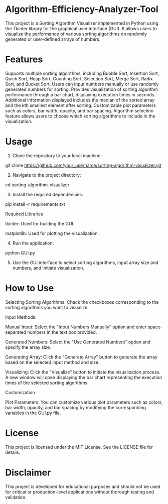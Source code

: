 # Algorithm-Efficiency-Analyzer-Tool

This project is a Sorting Algorithm Visualizer implemented in Python using the Tkinter library for the graphical user interface (GUI). It allows users to visualize the performance of various sorting algorithms on randomly generated or user-defined arrays of numbers.


# Features

Supports multiple sorting algorithms, including Bubble Sort, Insertion Sort, Quick Sort, Heap Sort, Counting Sort, Selection Sort, Merge Sort, Radix Sort, and Bucket Sort.
Users can input numbers manually or use randomly generated numbers for sorting.
Provides visualization of sorting algorithm performance through a bar chart, displaying execution times in seconds.
Additional information displayed includes the median of the sorted array and the kth smallest element after sorting.
Customizable plot parameters such as colors, bar width, opacity, and bar spacing.
Algorithm selection feature allows users to choose which sorting algorithms to include in the visualization.


# Usage

1. Clone the repository to your local machine:
   
git clone https://github.com/your_username/sorting-algorithm-visualizer.git

2. Navigate to the project directory:

cd sorting-algorithm-visualizer

3. Install the required dependencies:

pip install -r requirements.txt

Required Libraries
   
tkinter: Used for building the GUI.


matplotlib: Used for plotting the visualization.

4. Run the application:

python GUI.py

5. Use the GUI interface to select sorting algorithms, input array size and numbers, and initiate visualization.



# How to Use


Selecting Sorting Algorithms: Check the checkboxes corresponding to the sorting algorithms you want to visualize.




Input Methods:


Manual Input: Select the "Input Numbers Manually" option and enter space-separated numbers in the text box provided.


Generated Numbers: Select the "Use Generated Numbers" option and specify the array size.



Generating Array: Click the "Generate Array" button to generate the array based on the selected input method and size.


Visualizing: Click the "Visualize" button to initiate the visualization process. A new window will open displaying the bar chart representing the execution times of the selected sorting algorithms.


Customization

Plot Parameters: You can customize various plot parameters such as colors, bar width, opacity, and bar spacing by modifying the corresponding variables in the GUI.py file.


# License

This project is licensed under the MIT License. See the LICENSE file for details.


# Disclaimer

This project is developed for educational purposes and should not be used for critical or production-level applications without thorough testing and validation.

